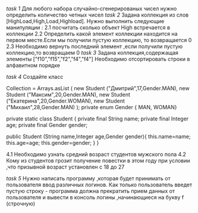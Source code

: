 *task 1*
Для любого набора случайно-сгенерированых чисел нужно определить количество четных чисел
*task 2*
Задана коллекция из слов [HighLoad,High,Load,Highload].
  Нужно выполнить следующие манипуляции :
        2.1 посчитать сколько объект High встречается в коллекции
        2.2 Определить какой элемент коллекции находится на первом месте.Если мы получили пустую коллекцию,
            то возвращается 0
        2.3 Необходимо вернуть последний элемент ,если получили пустую коллекцию,то возвращаем 0
*task 3*
Задана коллекция,содержащая элементы ["f10","f15","f2","f4","f4"]
Необходимо отсортировать строки в алфавитном порядке

*task 4*
Cоздайте класс 

Collection <Student> = Arrays.asList (
        new Student ("Дмитрий",17,Gender.MAN),
        new Student ("Максим",20,Gender.MAN),
        new Student ("Екатерина",20,Gender.WOMAN),
        new Student ("Михаил",28,Gender.MAN)
);
private enum Gender {
        MAN,
        WOMAN}

private static class Student {
    private final String name;
    private final Integer age;
    private final Gender gender;

public Student (String name,Integer age,Gender gender){
        this.name=name;
        this.age=age;
        this.gender=gender;
}
}

4.1 Необходимо узнать средний возраст студентов мужского пола
4.2 Кому из студентов грозит получение повестки в этом году при условии ,что призывной возраст установлен с 18 до 27 

*task 5*
Нужно написать программу ,которая будет принимать от пользователя ввод различных логинов.
Как только пользователь введет пустую строку - программа должна прекратить прием данных  от пользователя 
и вывести в консоль логины ,начинающиеся на букву f (строчную)



